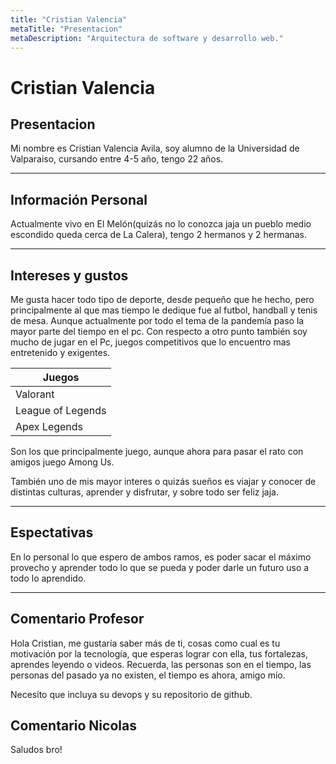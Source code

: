 ```yaml
---
title: "Cristian Valencia"
metaTitle: "Presentacion"
metaDescription: "Arquitectura de software y desarrollo web."
---
```


# Cristian Valencia 

## Presentacion
Mi nombre es Cristian Valencia Avila, soy alumno de la Universidad de Valparaiso, cursando entre 4-5 año, tengo 22 años.
___

## Información Personal 
Actualmente vivo en El Melón(quizás no lo conozca jaja un pueblo medio escondido queda cerca de La Calera), tengo 2 hermanos y 2 hermanas.

___

## Intereses y gustos

Me gusta hacer todo tipo de deporte, desde pequeño que he hecho, pero principalmente al que mas tiempo le dedique fue al futbol, handball y tenis de mesa.
Aunque actualmente por todo el tema de la pandemía paso la mayor parte del tiempo en el pc.
Con respecto a otro punto también soy mucho de jugar en el Pc, juegos competitivos que lo encuentro mas entretenido y exigentes.

| Juegos |
| ---- |
| Valorant | 
| League of Legends  |
| Apex Legends |

Son los que principalmente juego, aunque ahora para pasar el rato con amigos juego Among Us.

También uno de mis mayor interes o quizás sueños es viajar y conocer de distintas culturas, aprender y disfrutar, y sobre todo ser feliz jaja.
___

## Espectativas 

En lo personal lo que espero de ambos ramos, es poder sacar el máximo provecho y aprender todo lo que se pueda y poder darle un futuro uso a todo lo aprendido.
___


## Comentario Profesor

Hola Cristian, me gustaría saber más de ti, cosas como cual es tu motivación por la tecnología, que esperas lograr con ella, tus fortalezas, aprendes leyendo o videos. Recuerda, las personas son en el tiempo, las personas del pasado ya no existen, el tiempo es ahora, amigo mío.

Necesito que incluya su devops y su repositorio de github. 

## Comentario Nicolas
Saludos bro!
